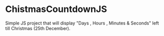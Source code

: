 # ChistmasCountdownJS
Simple JS project that will display "Days , Hours , Minutes &amp; Seconds" left till Christmas (25th December).
